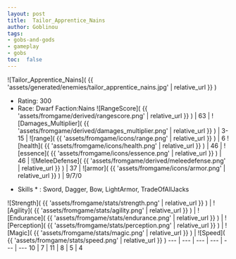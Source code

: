 ```yaml
---
layout: post
title:  Tailor_Apprentice_Nains
author: Goblinou
tags:
- gobs-and-gods
- gameplay
- gobs
toc:  false
---
```


![Tailor_Apprentice_Nains]( {{ 'assets/generated/enemies/tailor_apprentice_nains.jpg' | relative_url }} )
- Rating: 300
- Race: Dwarf  Faction:Nains
![RangeScore]( {{ 'assets/fromgame/derived/rangescore.png' | relative_url }} ) | 63 | ![Damages_Multiplier]( {{ 'assets/fromgame/derived/damages_multiplier.png' | relative_url }} ) | 3-15 | ![range]( {{ 'assets/fromgame/icons/range.png' | relative_url }} ) | 6
![health]( {{ 'assets/fromgame/icons/health.png' | relative_url }} ) | 46 | ![essence]( {{ 'assets/fromgame/icons/essence.png' | relative_url }} ) | 46 | ![MeleeDefense]( {{ 'assets/fromgame/derived/meleedefense.png' | relative_url }} ) | 37 | ![armor]( {{ 'assets/fromgame/icons/armor.png' | relative_url }} ) | 9/7/0
* Skills * : Sword, Dagger, Bow, LightArmor, TradeOfAllJacks

![Strength]( {{ 'assets/fromgame/stats/strength.png' | relative_url }} ) | ![Agility]( {{ 'assets/fromgame/stats/agility.png' | relative_url }} ) | ![Endurance]( {{ 'assets/fromgame/stats/endurance.png' | relative_url }} ) | ![Perception]( {{ 'assets/fromgame/stats/perception.png' | relative_url }} ) | ![Magic]( {{ 'assets/fromgame/stats/magic.png' | relative_url }} ) | ![Speed]( {{ 'assets/fromgame/stats/speed.png' | relative_url }} )
--- | --- | --- | --- | --- | ---
10 | 7 | 11 | 8 | 5 | 4
